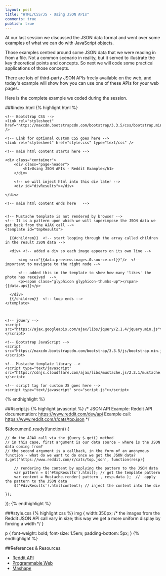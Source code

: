 ```yaml
---
layout: post
title: "HTML/CSS/JS - Using JSON APIs"
comments: true
publish: true
---
```

At our last session we discussed the JSON data format and went over some examples of what we can do with JavaScript objects. 

Those examples centred around some JSON data that we were reading in from a file. Not a common scenario in reality, but it served to illustrate the key theoretical points and concepts. So next we will code some practical applications of those concepts. 

There are lots of third-party JSON APIs freely available on the web, and today's example will show how you can use one of these APIs for your web pages.

Here is the complete example we coded during the session.

###index.html
{% highlight html %}
<!doctype html>
<html>

<head>
    <meta name="viewport" content="width=device-width, initial-scale=1">
    <title>Using JSON APIs</title>

    <!-- Bootstrap CSS -->
    <link rel="stylesheet" href="https://maxcdn.bootstrapcdn.com/bootstrap/3.3.5/css/bootstrap.min.css" />

    <!-- Link for optional custom CSS goes here -->
    <link rel="stylesheet" href="style.css" type="text/css" />

</head>

<body>

    <!-- main html content starts here -->

    <div class="container">
        <div class="page-header">
            <h1>Using JSON APIs - Reddit Example</h1>
        </div>

        <!-- we will inject html into this div later -->
        <div id="divResults"></div>  

    </div>

    <!-- main html content ends here   -->

    
    <!-- Mustache template is not rendered by browser -->
    <!-- It is a pattern upon which we will superimpose the JSON data we get back from the AJAX call -->
    <template id="tmpResults">
    
      {{#children}}  <!-- start looping through the array called children in the result JSON data -->
      
      <div> <!-- added a div so each image appears on its own line -->
      
          <img src="{{data.preview.images.0.source.url}}"/>  <!-- important to navigate to the right node -->
      
          <!-- added this in the template to show how many 'likes' the photo has received  -->
          <p><span class="glyphicon glyphicon-thumbs-up"></span> {{data.ups}}</p>
      
      </div>
      {{/children}}  <!-- loop ends -->
    </template>
    
    

    <!-- jQuery -->
    <script src="https://ajax.googleapis.com/ajax/libs/jquery/2.1.4/jquery.min.js"></script>

    <!-- Bootstrap JavaScript -->
    <script src="https://maxcdn.bootstrapcdn.com/bootstrap/3.3.5/js/bootstrap.min.js"></script>

    <!-- Mustache template library -->
    <script type="text/javascript" src="https://cdnjs.cloudflare.com/ajax/libs/mustache.js/2.2.1/mustache.min.js"></script>

    <!-- script tag for custom JS goes here -->
    <script type="text/javascript" src="script.js"></script>

</body>

</html>
{% endhighlight %}

###script.js
{% highlight javascript %}
/*
JSON API Example: Reddit
API documentation: https://www.reddit.com/dev/api 
Example call: https://www.reddit.com/r/cats/top.json
*/

$(document).ready(function() {

    // do the AJAX call via the jQuery $.get() method
    // in this case, first argument is our data source - where is the JSON data coming from?
    // the second argument is a callback, in the form of an anonymous function - what do we want to do once we get the JSON data?
    $.get('https://www.reddit.com/r/cats/top.json', function(resp){
        
        // rendering the content by applying the pattern to the JSON data
        var pattern = $('#tmpResults').html(); // get the template pattern
        var content = Mustache.render( pattern , resp.data );  //  apply the pattern to the JSON data
        $('#divResults').html(content); // inject the content into the div
        
    });

});
{% endhighlight %}

###style.css
{% highlight css %}
img {
    width:350px; /* the images from the Reddit JSON API call vary in size; this way we get a more uniform display by forcing a width */
}

p {
    font-weight: bold;
    font-size: 1.5em;
    padding-bottom: 5px;
}
{% endhighlight %}


##References &amp; Resources

- [Reddit API](https://www.reddit.com/dev/api)
- [Programmable Web](http://www.programmableweb.com/)
- [Mashape](https://market.mashape.com/explore)
